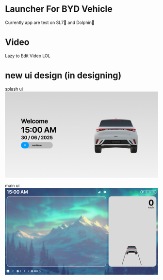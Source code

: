# Launcher For BYD Vehicle
Currently app are test on SL7🦭 and Dolphin🐬 

# Video
Lazy to Edit Video LOL

# new ui design (in designing)
splash ui
![splash!](/img/design_splash.png)

main ui
![main!](/img/design_main.png)